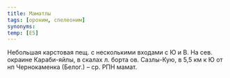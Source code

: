 ```yaml
---
title: Маматлы
tags: [ороним, спелеоним]
synonyms:
temp: [Е5]
---
```


Небольшая карстовая пещ. с несколькими входами с Ю и В. На сев. окраине
Караби-яйлы, в скалах л. борта ов. Сазлы-Кую, в 5,5 км к Ю от нп Чернокаменка
(Белог.) – ср. РПН мамат.
